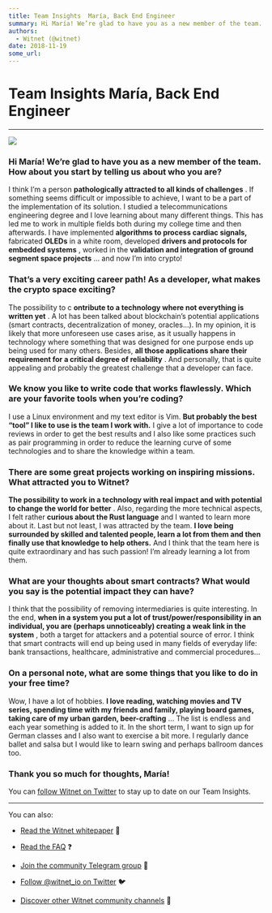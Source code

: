 ```yaml
---
title: Team Insights  María, Back End Engineer
summary: Hi María! We’re glad to have you as a new member of the team. How about you start by telling us about who you are? I think I’m a person pathologically attracted to all kinds of challenges . If something seems difficult or impossible to achieve, I want to be a part of the implementation of its solution. I studied a telecommunications engineering degree and I love learning about many different things. This has led me to work in multiple fields both during my college time and then afterwards. I hav
authors:
  - Witnet (@witnet)
date: 2018-11-19
some_url: 
---
```


# Team Insights  María, Back End Engineer


----


![](https://cdn-images-1.medium.com/max/1600/1*SP_Sb-KPqp2RBdIfM1CbGw.jpeg)


### Hi María! We’re glad to have you as a new member of the team. How about you start by telling us about who you are?
I think I’m a person 
**pathologically attracted to all kinds of challenges**
 . If something seems difficult or impossible to achieve, I want to be a part of the implementation of its solution.
I studied a telecommunications engineering degree and I love learning about many different things. This has led me to work in multiple fields both during my college time and then afterwards. I have implemented 
**algorithms to process cardiac signals,**
 fabricated 
**OLEDs**
 in a white room, developed 
**drivers and protocols for embedded systems**
 , worked in the 
**validation and integration of ground segment space projects**
 … and now I’m into crypto!

### That’s a very exciting career path! As a developer, what makes the crypto space exciting?
The possibility to c 
**ontribute to a technology where not everything is written yet**
 . A lot has been talked about blockchain’s potential applications (smart contracts, decentralization of money, oracles…). In my opinion, it is likely that more unforeseen use cases arise, as it usually happens in technology where something that was designed for one purpose ends up being used for many others.
Besides, 
**all those applications share their requirement for a critical degree of reliability**
 . And personally, that is quite appealing and probably the greatest challenge that a developer can face.

### We know you like to write code that works flawlessly. Which are your favorite tools when you’re coding?
I use a Linux environment and my text editor is Vim. 
**But probably the best “tool” I like to use is the team I work with.**
 I give a lot of importance to code reviews in order to get the best results and I also like some practices such as pair programming in order to reduce the learning curve of some technologies and to share the knowledge within a team.

### There are some great projects working on inspiring missions. What attracted you to Witnet?
 
**The possibility to work in a technology with real impact and with potential to change the world for better**
 . Also, regarding the more technical aspects, I felt rather 
**curious about the Rust language**
 and I wanted to learn more about it.
Last but not least, I was attracted by the team. 
**I love being surrounded by skilled and talented people, learn a lot from them and then finally use that knowledge to help others.**
 And I think that the team here is quite extraordinary and has such passion! I’m already learning a lot from them.

### What are your thoughts about smart contracts? What would you say is the potential impact they can have?
I think that the possibility of removing intermediaries is quite interesting. In the end, 
**when in a system you put a lot of trust/power/responsibility in an individual, you are (perhaps unnoticeably) creating a weak link in the system**
 , both a target for attackers and a potential source of error. I think that smart contracts will end up being used in many fields of everyday life: bank transactions, healthcare, administrative and commercial procedures…

### On a personal note, what are some things that you like to do in your free time?
Wow, I have a lot of hobbies. 
**I love reading, watching movies and TV series, spending time with my friends and family, playing board games, taking care of my urban garden, beer-crafting**
 … The list is endless and each year something is added to it. In the short term, I want to sign up for German classes and I also want to exercise a bit more. I regularly dance ballet and salsa but I would like to learn swing and perhaps ballroom dances too.

### Thank you so much for thoughts, María!
You can 
[follow Witnet on Twitter](http://twitter.com/witnet_io)
 to stay up to date on our Team Insights.

----

You can also:



 *  [Read the Witnet whitepaper](https://witnet.io/static/witnet-whitepaper.pdf) 📃

 *  [Read the FAQ](https://witnet.io/#/faq) ❓

 *  [Join the community Telegram group](https://t.me/witnetio) 💬

 *  [Follow @witnet_io on Twitter](https://twitter.com/witnet_io) 🐦

 *  [Discover other Witnet community channels](https://witnet.io/#/contact) 👥
